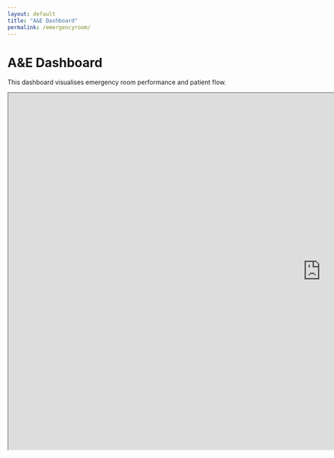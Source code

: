 ```yaml
---
layout: default
title: "A&E Dashboard"
permalink: /emergencyroom/
---
```


<h1>A&E Dashboard</h1>

<p>This dashboard visualises emergency room performance and patient flow.</p>

<iframe src="https://public.tableau.com/views/AccidentandEmergency6/Dashboard2new?:showVizHome=no&embed=true" width="1400" height="800"></iframe>